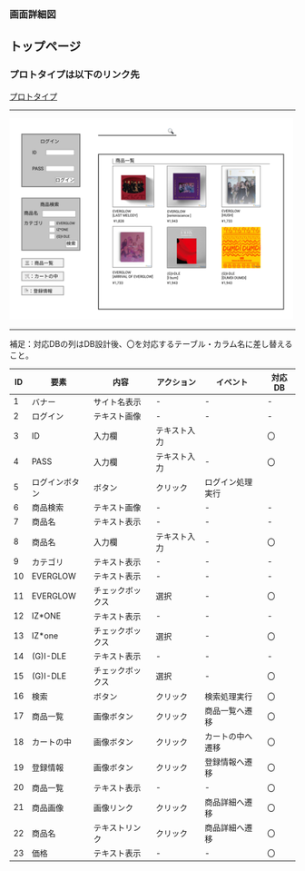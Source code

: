 ### 画面詳細図
## トップページ
### プロトタイプは以下のリンク先
[プロトタイプ](https://www.figma.com/file/zbdxS2v0jcXyiRmBrhfo8B/%E8%A9%B3%E7%B4%B0%E8%A8%AD%E8%A8%88?node-id=4%3A8)
*****
<img src="../img/Desktop - 1 (1).png" width="500">

*****
補足：対応DBの列はDB設計後、〇を対応するテーブル・カラム名に差し替えること。

| ID | 要素 | 内容 | アクション | イベント | 対応DB |
|----|-----|------|-----------|--------|--------|
|1   |バナー|サイト名表示|-     |-       |-        |
|2   |ログイン|テキスト画像|-    |-      |-        |
|3   |ID   |入力欄|テキスト入力||〇|
|4|PASS|入力欄|テキスト入力|-|〇|
|5|ログインボタン|ボタン|クリック|ログイン処理実行||
|6|商品検索|テキスト画像|-|-|-|
|7|商品名|テキスト表示|-|-|-|
|8|商品名|入力欄|テキスト入力|-|〇|
|9|カテゴリ|テキスト表示|-|-|-|
|10|EVERGLOW|テキスト表示|-|-|-|
|11|EVERGLOW|チェックボックス|選択|-|〇|
|12|IZ*ONE|テキスト表示|-|-|-|
|13|IZ*one|チェックボックス|選択|-|〇|
|14|(G)I-DLE|テキスト表示|-|-|-|
|15|(G)I-DLE|チェックボックス|選択|-|〇|
|16|検索|ボタン|クリック|検索処理実行|〇|
|17|商品一覧|画像ボタン|クリック|商品一覧へ遷移|〇|
|18|カートの中|画像ボタン|クリック|カートの中へ遷移|〇|
|19|登録情報|画像ボタン|クリック|登録情報へ遷移|〇|
|20|商品一覧|テキスト表示|-|-|〇|
|21|商品画像|画像リンク|クリック|商品詳細へ遷移|〇|
|22|商品名|テキストリンク|クリック|商品詳細へ遷移|〇|
|23|価格|テキスト表示|-|-|〇|
